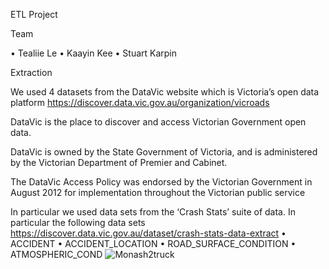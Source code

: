 ETL Project 

Team

•	Tealiie Le
•	Kaayin Kee
•	Stuart Karpin



Extraction


We used 4 datasets from the DataVic website which is Victoria’s open data platform
https://discover.data.vic.gov.au/organization/vicroads

DataVic is the place to discover and access Victorian Government open data.

DataVic is owned by the State Government of Victoria, and is administered by the Victorian Department of Premier and Cabinet.

The DataVic Access Policy was endorsed by the Victorian Government in August 2012 for implementation throughout the Victorian public service

In particular we used data sets from the ‘Crash Stats’ suite of data. In particular the following data sets
https://discover.data.vic.gov.au/dataset/crash-stats-data-extract
•	ACCIDENT
•	ACCIDENT_LOCATION
•	ROAD_SURFACE_CONDITION
•	ATMOSPHERIC_COND
![Monash2truck](https://user-images.githubusercontent.com/78116599/117808725-9341b300-b2a0-11eb-8547-eb2b8e54eea5.jpg)
